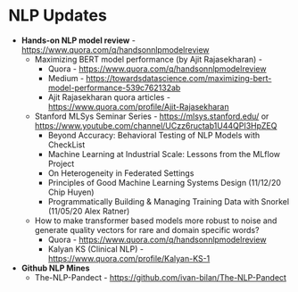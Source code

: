 # NLP Updates
- **Hands-on NLP model review** - https://www.quora.com/q/handsonnlpmodelreview
  - Maximizing BERT model performance (by Ajit Rajasekharan) - 
    - Quora - https://www.quora.com/q/handsonnlpmodelreview
    - Medium - https://towardsdatascience.com/maximizing-bert-model-performance-539c762132ab
    - Ajit Rajasekharan quora articles - https://www.quora.com/profile/Ajit-Rajasekharan
  - Stanford MLSys Seminar Series - https://mlsys.stanford.edu/ or https://www.youtube.com/channel/UCzz6ructab1U44QPI3HpZEQ
    - Beyond Accuracy: Behavioral Testing of NLP Models with CheckList
    - Machine Learning at Industrial Scale: Lessons from the MLflow Project
    - On Heterogeneity in Federated Settings
    - Principles of Good Machine Learning Systems Design (11/12/20 Chip Huyen)
    - Programmatically Building & Managing Training Data with Snorkel (11/05/20 Alex Ratner)
  - How to make transformer based models more robust to noise and generate quality vectors for rare and domain specific words?
    - Quora - https://www.quora.com/q/handsonnlpmodelreview 
    - Kalyan KS (Clinical NLP) - https://www.quora.com/profile/Kalyan-KS-1
- **Github NLP Mines**
  - The-NLP-Pandect - https://github.com/ivan-bilan/The-NLP-Pandect
